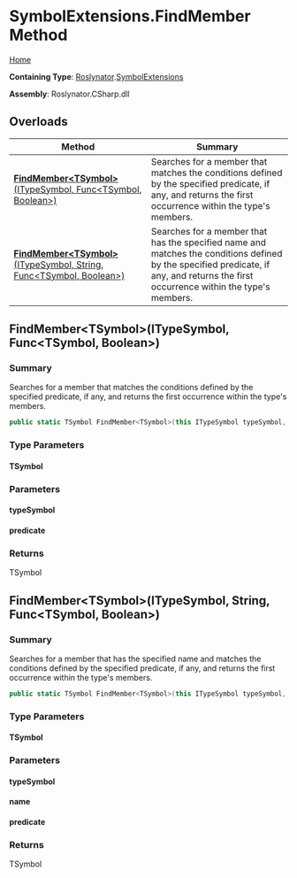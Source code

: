 # SymbolExtensions\.FindMember Method

[Home](../../../README.md)

**Containing Type**: [Roslynator](../../README.md)\.[SymbolExtensions](../README.md)

**Assembly**: Roslynator\.CSharp\.dll

## Overloads

| Method | Summary |
| ------ | ------- |
| [**FindMember\<TSymbol>**(ITypeSymbol, Func\<TSymbol, Boolean>)](#Roslynator_SymbolExtensions_FindMember__1_Microsoft_CodeAnalysis_ITypeSymbol_System_Func___0_System_Boolean__) | Searches for a member that matches the conditions defined by the specified predicate, if any, and returns the first occurrence within the type's members\. |
| [**FindMember\<TSymbol>**(ITypeSymbol, String, Func\<TSymbol, Boolean>)](#Roslynator_SymbolExtensions_FindMember__1_Microsoft_CodeAnalysis_ITypeSymbol_System_String_System_Func___0_System_Boolean__) | Searches for a member that has the specified name and matches the conditions defined by the specified predicate, if any, and returns the first occurrence within the type's members\. |

## FindMember\<TSymbol>\(ITypeSymbol, Func\<TSymbol, Boolean>\)<a name="Roslynator_SymbolExtensions_FindMember__1_Microsoft_CodeAnalysis_ITypeSymbol_System_Func___0_System_Boolean__"></a>

### Summary

Searches for a member that matches the conditions defined by the specified predicate, if any, and returns the first occurrence within the type's members\.

```csharp
public static TSymbol FindMember<TSymbol>(this ITypeSymbol typeSymbol, Func<TSymbol, bool> predicate = null) where TSymbol : Microsoft.CodeAnalysis.ISymbol
```

### Type Parameters

#### TSymbol

### Parameters

#### typeSymbol

#### predicate

### Returns

TSymbol

## FindMember\<TSymbol>\(ITypeSymbol, String, Func\<TSymbol, Boolean>\)<a name="Roslynator_SymbolExtensions_FindMember__1_Microsoft_CodeAnalysis_ITypeSymbol_System_String_System_Func___0_System_Boolean__"></a>

### Summary

Searches for a member that has the specified name and matches the conditions defined by the specified predicate, if any, and returns the first occurrence within the type's members\.

```csharp
public static TSymbol FindMember<TSymbol>(this ITypeSymbol typeSymbol, string name, Func<TSymbol, bool> predicate = null) where TSymbol : Microsoft.CodeAnalysis.ISymbol
```

### Type Parameters

#### TSymbol

### Parameters

#### typeSymbol

#### name

#### predicate

### Returns

TSymbol

